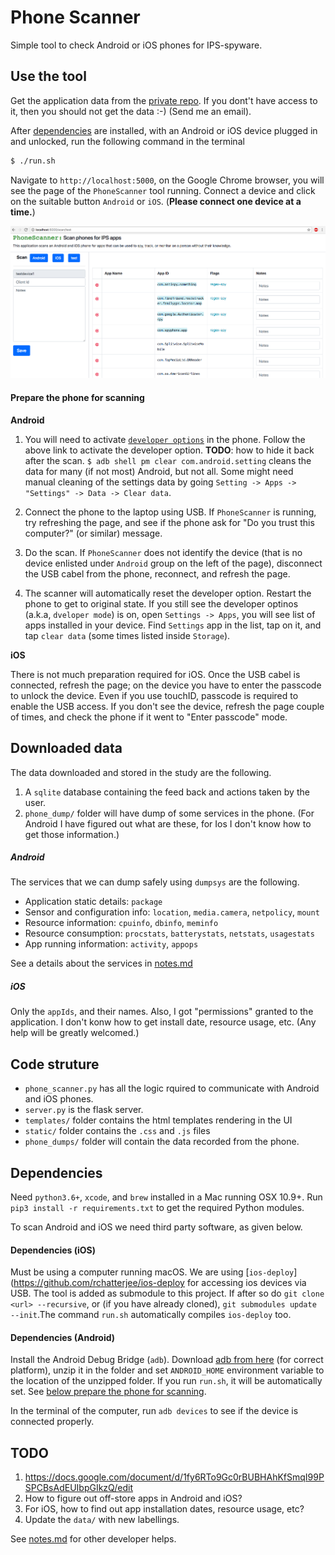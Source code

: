 # Phone Scanner
Simple tool to check Android or iOS phones for IPS-spyware.


## Use the tool
Get the application data from the [private repo](https://bitbucket.org/rchatterjee/appscraper/).
If you dont't have access to it, then you should not get the data :-) (Send me an email).

After [dependencies](#dependencies) are installed, with an Android or iOS device plugged in and
unlocked, run the following command in the terminal

```bash
$ ./run.sh
```

Navigate to `http://localhost:5000`, on the Google Chrome browser, you
will see the page of the `PhoneScanner` tool running.  Connect a
device and click on the suitable button `Android` or `iOS`. (**Please
connect one device at a time.**)

![Phone Scanner UI](static/phone_scanner-ui.png "Phone Scanner UI")



#### Prepare the phone for scanning
**Android**
1. You will need to activate [`developer options`](https://developer.android.com/studio/debug/dev-options.html)
in the phone. Follow the above link to activate the developer option.
**TODO**: how to hide it back after the scan.
`$ adb shell pm clear com.android.setting` cleans the data for  many (if not most) Android, but not all.
Some might need manual cleaning of the settings data by going `Setting -> Apps -> "Settings" -> Data -> Clear data`.

2. Connect the phone to the laptop using USB. If `PhoneScanner` is running, try
refreshing the page, and see if the phone ask for "Do you trust this computer?" (or similar)
message.
3. Do the scan.  If `PhoneScanner` does not identify the device (that is
no device enlisted under `Android` group on the left of the page),
disconnect the USB cabel from the phone, reconnect, and refresh the page.
4. The scanner will automatically reset the developer option. Restart the phone
to get to original state.
If you still see the developer optinos (a.k.a, `dveloper mode`) is on, open
`Settings -> Apps`, you will see list of apps installed in your device.
Find `Settings` app in the list, tap on it, and tap `clear data` (some times
listed inside `Storage`).


**iOS**

There is not much preparation required for iOS. Once the USB
cabel is connected, refresh the page; on the device you have to enter
the passcode to unlock the device. Even if you use touchID, passcode is
required to enable the USB access. If you don't see the device, refresh
the page couple of times, and check the phone if it went to
"Enter passcode" mode.




## Downloaded data ##
The data downloaded and stored in the study are the following.
1. A `sqlite` database containing the feed back and actions taken by the user.
2. `phone_dump/` folder will have dump of some services in the phone.
(For Android I have figured out what are these, for Ios I don't know how to get those information.)

##### Android
The services that we can dump safely using `dumpsys` are the following.
* Application static details: `package`
* Sensor and configuration info: `location`, `media.camera`, `netpolicy`, `mount`
* Resource information: `cpuinfo`, `dbinfo`, `meminfo`
* Resource consumption: `procstats`, `batterystats`, `netstats`, `usagestats`
* App running information: `activity`, `appops`

See a details about the services in [notes.md](notes.md)

##### iOS
Only the `appIds`, and their names. Also, I got "permissions" granted to the
application. I don't konw how to get install date, resource usage, etc.
(Any help will be greatly welcomed.)


## Code struture  
* `phone_scanner.py` has all the logic rquired to communicate with Android and
  iOS phones.
* `server.py` is the flask server. 
* `templates/` folder contains the html templates rendering in the UI
* `static/` folder contains the `.css` and `.js` files 
* `phone_dumps/` folder will contain the data recorded from the phone.

## Dependencies
Need `python3.6+`, `xcode`, and `brew` installed in a Mac running OSX 10.9+.
Run `pip3 install -r requirements.txt` to get the required Python modules.

To scan Android and iOS we need third party software, as given below.
#### Dependencies (iOS)
Must be using a computer running macOS. We are using [`ios-deploy`](https://github.com/rchatterjee/ios-deploy
for accessing ios devices via USB. The tool is added as submodule to this project.
If after so do `git clone <url> --recursive`, or (if you have already cloned),
`git submodules update --init`.The command
`run.sh` automatically compiles `ios-deploy` too.

#### Dependencies (Android)
Install the Android Debug Bridge (`adb`).  Download [adb from
here](https://androidsdkoffline.blogspot.com/p/android-sdk-platform-tools.html)
(for correct platform), unzip it in the folder and set `ANDROID_HOME`
environment variable to the location of the unzipped folder.
If you run `run.sh`, it will be automatically set.
See [below prepare the phone for scanning](#prepare-the-phone-for-scanning).

In the terminal of the computer, run `adb devices` to see if the device is connected properly.


## TODO
1. https://docs.google.com/document/d/1fy6RTo9Gc0rBUBHAhKfSmqI99PSPCBsAdEUIbpGIkzQ/edit
2. How to figure out off-store apps in Android and iOS?
3. For iOS, how to find out app installation dates, resource usage, etc?
4. Update the `data/` with new labellings.

See [notes.md](notes.md) for other developer helps.
